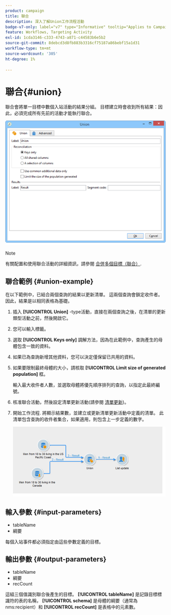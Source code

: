 ```yaml
---
product: campaign
title: 聯合
description: 深入了解Union工作流程活動
badge-v7-only: label="v7" type="Informative" tooltip="Applies to Campaign Classic v7 only"
feature: Workflows, Targeting Activity
exl-id: 1cda3146-c333-4743-a871-c44583b6e5b2
source-git-commit: 8debcd3d8fb883b3316cf75187a86bebf15a1d31
workflow-type: tm+mt
source-wordcount: '305'
ht-degree: 1%

---
```


# 聯合{#union}



聯合會將單一目標中數個入站活動的結果分組。 目標建立時會收到所有結果：因此，必須完成所有先前的活動才能執行聯合。

![](assets/s_user_segmentation_union.png)

>[!NOTE]
>
>有關配置和使用聯合活動的詳細資訊，請參閱 [合併多個目標（聯合）](targeting-data.md#combining-several-targets--union-).

## 聯合範例 {#union-example}

在以下範例中，已結合兩個查詢的結果以更新清單。 這兩個查詢會鎖定收件者。 因此，結果是以相同表格為基礎。

1. 插入 **[!UICONTROL Union]** -type活動，直接在兩個查詢之後，在清單的更新類型活動之前，然後開啟它。
1. 您可以輸入標籤。
1. 選取 **[!UICONTROL Keys only]** 調解方法，因為在此範例中，查詢產生的母體包含一致的資料。
1. 如果已為查詢新增其他資料，您可以決定僅保留已共用的資料。
1. 如果要限制最終母體的大小，請核取 **[!UICONTROL Limit size of generated population]** 框。

   輸入最大收件者人數，並選取母體將優先順序排列的查詢，以指定此最終編號。

1. 核准聯合活動，然後設定清單更新活動(請參閱 [清單更新](list-update.md))。
1. 開始工作流程. 將顯示結果數，並建立或更新清單更新活動中定義的清單。 此清單包含查詢的收件者集合，如果適用，則包含上一步定義的數字。

   ![](assets/union_example.png)

## 輸入參數 {#input-parameters}

* tableName
* 綱要

每個入站事件都必須指定由這些參數定義的目標。

## 輸出參數 {#output-parameters}

* tableName
* 綱要
* recCount

這組三個值識別聯合後產生的目標。 **[!UICONTROL tableName]** 是記錄目標標識符的表的名稱， **[!UICONTROL schema]** 是母體的綱要（通常為nms:recipient）和 **[!UICONTROL recCount]** 是表格中的元素數。
